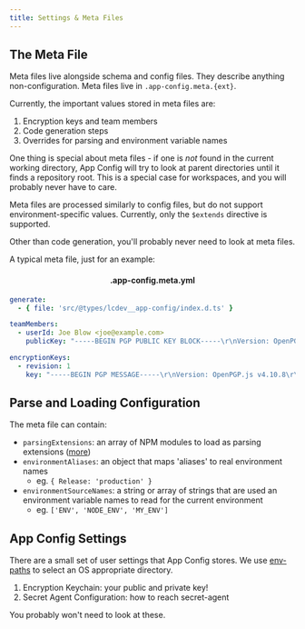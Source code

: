 ```yaml
---
title: Settings & Meta Files
---
```


## The Meta File

Meta files live alongside schema and config files. They describe anything non-configuration.
Meta files live in `.app-config.meta.{ext}`.

Currently, the important values stored in meta files are:

1. Encryption keys and team members
2. Code generation steps
3. Overrides for parsing and environment variable names

One thing is special about meta files - if one is _not_ found in the current working directory,
App Config will try to look at parent directories until it finds a repository root.
This is a special case for workspaces, and you will probably never have to care.

Meta files are processed similarly to config files, but do not support environment-specific values.
Currently, only the `$extends` directive is supported.

Other than code generation, you'll probably never need to look at meta files.

A typical meta file, just for an example:

<h4 style="text-align:center">.app-config.meta.yml</h4>

```yaml
generate:
  - { file: 'src/@types/lcdev__app-config/index.d.ts' }

teamMembers:
  - userId: Joe Blow <joe@example.com>
    publicKey: "-----BEGIN PGP PUBLIC KEY BLOCK-----\r\nVersion: OpenPGP.js v4.10.8\r\nComment: https://openpgpjs.org\r\n\r\nxjMEX8mmshYJKwYBBAHaRw8BAQdAutNgPqlb5Iqw7xx3eMvNK5O1vbdLENDs\r\nZkVebLwFl9PNGkpvZSBCbG93IDxqb2VAZXhhbXBsZS5jb20+wo8EEBYKACAF\r\nAl/JprIGCwkHCAMCBBUICgIEFgIBAAIZAQIbAwIeAQAhCRD8UMumP1cfjxYh\r\nBNcX0H6tdCsdTHyCQfxQy6Y/Vx+PowMA/Rw+lHO64c0Rc4JGHfU/7nB3lPla\r\nrOb3kYdduqrdCbWTAQCHpLO5tWGuaWUqIoDCi5MiNNpMblJssssvRTimCLit\r\nBc44BF/JprISCisGAQQBl1UBBQEBB0DvkU/lPcOBF7MQepEK27gGIsszl36l\r\nIHIbmZwUAlH6GAMBCAfCeAQYFggACQUCX8mmsgIbDAAhCRD8UMumP1cfjxYh\r\nBNcX0H6tdCsdTHyCQfxQy6Y/Vx+P+UcA/Rdt9JgNqg2jMK5Lk7RqCnluTwKG\r\nm5p+W+34mi872rUTAQDX8PuMWPIzPkLp/InkLUO+fhBqbPPXXNu4wNnz79QO\r\nAQ==\r\n=Icsa\r\n-----END PGP PUBLIC KEY BLOCK-----\r\n"

encryptionKeys:
  - revision: 1
    key: "-----BEGIN PGP MESSAGE-----\r\nVersion: OpenPGP.js v4.10.8\r\nComment: https://openpgpjs.org\r\n\r\nwV4DSfxLNt2seUQSAQdAcoEGyjWJhnyuopcOhwiUoCoTOfOHyitNHDcuL1OR\r\nFg4wMvZg0uINadxFkyyxRR2zYGzrzeUgkt80E0x8d8HL8F91AQFIqaQ/LJjX\r\nNns81a1W0sd7AXpmV0gr47DJwZJ1ncgeZPMqfJ0nKrmmEywy6ULbDtEMffdt\r\nt50xUnd9sTRWzDNaLkSZLGKVGi6gARfYhr81u0ryNg4yafZV/dUkbQSw2pdt\r\n/QFMvYw6rG4ccvAxNNiJazSzymg4ucwckdaAODR23PVw0vsVEDcidmDG93d/\r\na2d+CovwNUS8XprrGsQthhLJT6vx9WrpNQkfnRKYJujsH1A6v+p5ERTPPf7W\r\nIf7nWT8zAjlfF9PIapYAdqDNs8IZ012J1gWtCpXSbHIWVxU8GlkZQDqdgVeH\r\nH6TrjP9AscQJgKhV8sh5WMGEAnTAdT4dXfmV+3vKHR3Ft0K0kKy7QVkXEAzD\r\nIvr16dsR+TuJ93k+ptLz/P+Uf++I/C0h4oVD+wbKDkbe16YzpGSWLIoQdOhr\r\nN2X2XyORg3PYBbnBbCkMAGKJm5QmdDbGuQqK5o6Vt3QNTo72MyHBa+U1fuIH\r\nJQ3k1lcxrWyLMFuxCwIrH6hzwZKs+eq5W3cfiTAWyL9Hl7p7a8m8Zb/du/qY\r\n6N44dOkgZWToFE5ay9yPNdyIFJYyN0R5d4vItS7HZ7ol/vYaRvllVb0dSf6G\r\nT4GolaJkJ+LNWfBo1gslBUPvf/VDcsvygWkStzOksIxqP16U8GxZczHT+iow\r\nXogWi/+oIRENWiKIfXrTbKE8c2JXrC1bTiZ23weNqaJG33s/eTrieVhpkJUH\r\nnk3q6rWXF4VIYSCsaiVXAmAMqIak5eua2qKSsTsNEIeWVr8KdtVPD2GwdpX4\r\nUUhwhtx2UyxypD7GkIZnCexvtIMAV09zvdWLsqjpyJf63Qo0I063jB5Ik/Ho\r\nCBXsUL5Yt6RwFp0Htkibwll29jn861AIi+CVUHx9YXo3W0YnIMPayyIwAoaZ\r\nmaK6MuMM42bcmvUxZsBXaTBFChg5gGSQQCZKi2k8M/jim6pn06EciPvGQ1sq\r\nV2PPtGacg5s0fG9L5DtyrHXz8xjxQJqgyTmm9PabfwkrOizVWucH9YoiJPGq\r\nj5Zc9KY3ZR+zvZqPo7hbRLz6tfSO11birf1+jn4HRF047tTNDdTQ5cHVC7iv\r\nBV3KfZANg0pmMW7+yJtkDxlPPIGXpTwubK2eqTk1k4AGRQzMyT6S48ZsRFGP\r\nktq8EuPQx8wOrYBOKApooWEQbPpPMe+Y9RhcQvjWEqxKKkkmKC4g8oGl90ms\r\nyq3g6tiVGFOd2GnOptgaCYjGE/Utl/Itl7Gue3sIt32Yu7xRqzVGofWGN4Bw\r\nHlPaJ/GKIf3sqbRQacD5Dl8FpelAXEao7q7cUAFmsDSzi66f66S5/6hWxzHh\r\nyvQCy1F/Uzzd3AwFo5F+3tYUFPwi02GreRkHAlRf9X16+domwY/0WWLWDnRQ\r\nH8nHnmFgxopAXPg1mQkXSBUwPUikljCiQl6HkidTc3IPeaHDHo/6DRZsIu2D\r\n43mD7u1wlg2G8HUCsbLeyU1GG/T5lFr/crIv9IVlfYovddu3Wx031wSrQ2MO\r\nh/uWdPe1wpvWXI/TBu8LLnYy/RDq4TwNbf1Bc9TSQQasY/P9d/4nQhAT7P85\r\nGRbznbYKeH7WE+pQktWSqppPHutYkYHMXLGaOGLykar49lFLQO0xSqaEaymp\r\nBgT+ivgxFik2+mMOgrN/tM1oApNQd+U+yb3lq82q+WUcnuNsmk1Id76dWq8W\r\n8CLB+7kRnRrkyEVj/L1EOO9BDJG0CCz8aMyqWInQR9BJ5oRSs8b5alWxLRFj\r\nSWM144vdVlymSYSkZj5W+hkZ/xYzr3uV0udUDdN7xU+PFl+pDuGYAS9guePk\r\nAlZ2ESbIX0SBAL1ZsTZW94i0dnGvxHLvmouWLCpNOhZuRE88v17JO7aDe9DO\r\nfH0ROJJ5RzG2oR/wrnf+WyN2AreGRkZqJ/gFZkFR+DFlBO9vMNW722Ud68Sn\r\njz+tapQvWG7Wq89m3TN9/+gQRR7Cwk55QkLqBiLWZCBwaBJtUwKXBLUAbw4c\r\nAFNVx3LeQi1HgFRoN3oW/bJg+I7zlKIugRv4N504u2kwCPXoVoD121FDUtCh\r\nnASnbpoLeUzTgGFhHwKMIBYff3mR2c0d09JiQEbLtpYFKh2EEwpufVRva4wY\r\n6yPrCnBJ6rJ0JXcp5A+WW46E2boxwa1SF4pj4u9QfCrQfX8GsRqdJEHHSXSQ\r\nJStWpuSMz9dbQFAbIiUVaTFTcco/Uqgw/addYkJjmBN4XqGhcasuZq+dx+Dg\r\ntwg13xP65ckEk/SFKFM98BwHK7nGfE9o3U9xMErOMfbKGDy1pkGhXSGcfAFW\r\nkXuNzmBH4wM/yzfMx4Dt8+fx3AY//eifa3+PJPM32voGZ/Du6aQ+AmjvCP/N\r\nSKZcG+pbGDnhnbzyxmcqaTDIqxl6buT1pa1iGxjPMp0z6gO0Yhz7GWivntkC\r\nkhn64LvDYWFI1VR8RrglRDhMsOBzGyxLO4+HueMeK7eq+H8Kz78GHd22qrBQ\r\n8ZTB2l+5+D7SWz7D9Td1U+zQDGFr7HgUsvdT7/lH2hVFj4fYJsKvCG/KDJM3\r\nsoOTdAqJkNqKYq9Gq8f3SJPTQTdc20QbOp9KLFZ+43sRRUMpBJrTZdN5FrkN\r\nE6/Cq3fIsi4qJ37FjwT9Dw2e6FeJDDqYoP9s8Q6daNgpp6ZdXjNqm1XZnr8C\r\nWPF4kaNR46z0HHGDf/u5ub9m7706pJDQZrRIcI/Tg48mNIcymuoUt/FNXEBS\r\ntG4lwkz4vo/Zkd8DhMJL6TwAGRFw/fy8rkZoEh0OS+OLsgkQoBxE+bggOeLz\r\nDL1eQDiz1nS82IE1LGhEb7VU0MBwZq1TZFoKH+Z8y/GJJGcXe5dtGjkwluxr\r\nbg==\r\n=xBAf\r\n-----END PGP MESSAGE-----\r\n"
```

## Parse and Loading Configuration

The meta file can contain:

- `parsingExtensions`: an array of NPM modules to load as parsing extensions ([more](./extensions.md#loading-custom-extensions))
- `environmentAliases`: an object that maps 'aliases' to real environment names
  - eg. `{ Release: 'production' }`
- `environmentSourceNames`: a string or array of strings that are used an environment variable names to read for the current environment
  - eg. `['ENV', 'NODE_ENV', 'MY_ENV']`

## App Config Settings

There are a small set of user settings that App Config stores.
We use [env-paths](https://www.npmjs.com/package/env-paths) to select an OS appropriate directory.

1. Encryption Keychain: your public and private key!
2. Secret Agent Configuration: how to reach secret-agent

You probably won't need to look at these.
